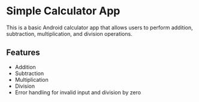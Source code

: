 # Simple Calculator App

This is a basic Android calculator app that allows users to perform addition, subtraction, multiplication, and division operations.
## Features

- Addition
- Subtraction
- Multiplication
- Division
- Error handling for invalid input and division by zero
